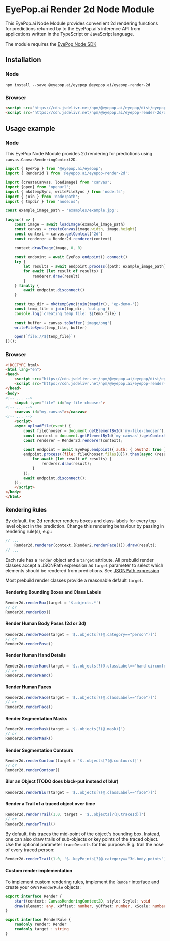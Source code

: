 # EyePop.ai Render 2d Node Module
This EyePop.ai Node Module provides convenient 2d rendering functions for predictions returned by 
to the EyePop.ai's inference API from applications written in the TypeScript or JavaScript language.

The module requires the [EyePop Node SDK](https://www.npmjs.com/package/@eyepop.ai/eyepop)
## Installation
### Node
```shell
npm install --save @eyepop.ai/eyepop @eyepop.ai/eyepop-render-2d
```
### Browser
```html
<script src="https://cdn.jsdelivr.net/npm/@eyepop.ai/eyepop/dist/eyepop.min.js"></script>
<script src="https://cdn.jsdelivr.net/npm/@eyepop.ai/eyepop-render-2d/dist/eyepop.render2d.min.js"></script>
```
## Usage example
### Node
This EyePop Node Module provides 2d rendering for predictions using `canvas.CanvasRenderingContext2D`.
```typescript
import { EyePop } from '@eyepop.ai/eyepop';
import { Render2d } from '@eyepop.ai/eyepop-render-2d';

import {createCanvas, loadImage} from "canvas";
import {open} from 'openurl';
import { mkdtempSync, writeFileSync } from 'node:fs';
import { join } from 'node:path';
import { tmpdir } from 'node:os';

const example_image_path = 'examples/example.jpg';
    
(async() => {
    const image = await loadImage(example_image_path)
    const canvas = createCanvas(image.width, image.height)
    const context = canvas.getContext("2d")
    const renderer = Render2d.renderer(context)
    
    context.drawImage(image, 0, 0)

    const endpoint = await EyePop.endpoint().connect()
    try {
        let results = await endpoint.process({path: example_image_path})
        for await (let result of results) {
            renderer.draw(result)
        }        
    } finally {
        await endpoint.disconnect()
    }
    
    const tmp_dir = mkdtempSync(join(tmpdir(), 'ep-demo-'))
    const temp_file = join(tmp_dir, 'out.png')
    console.log(`creating temp file: ${temp_file}`)

    const buffer = canvas.toBuffer('image/png')
    writeFileSync(temp_file, buffer)

    open(`file://${temp_file}`)
})();
```
### Browser
```html
<!DOCTYPE html>
<html lang="en">
<head>
    <script src="https://cdn.jsdelivr.net/npm/@eyepop.ai/eyepop/dist/eyepop.min.js"></script>
    <script src="https://cdn.jsdelivr.net/npm/@eyepop.ai/eyepop-render-2d/dist/eyepop.render2d.min.js"></script>
</head>
<body>
<!-- ... -->
    <input type="file" id="my-file-chooser">
<!-- ... -->
    <canvas id="my-canvas"></canvas>
<!-- ... -->
    <script>
    async uploadFile(event) {
        const fileChooser = document.getElementById('my-file-chooser');
        const context = document.getElementById('my-canvas').getContext("2d");
        const renderer = Render2d.renderer(context);
        
        const endpoint = await EyePop.endpoint({ auth: { oAuth2: true }, popId: '< Pop Id>' }).connect();
        endpoint.process({file: fileChooser.files[0]}).then(async (results) => {
            for await (let result of results) {
                renderer.draw(result);
            }
        });
        await endpoint.disconnect();
    });
    </script>
</body>
</html>

```
### Rendering Rules
By default, the 2d renderer renders boxes and class-labels for every top level object in the prediction.
Change this rendering behaviour by passing in rendering rule(s), e.g.:
```javascript
// ...
    Render2d.renderer(context,[Render2.renderFace()]).draw(result);
// ...
```
Each rule has a `render` object and a `target` attribute. All prebuild render classes accept a 
JSONPath expression as `target` parameter to select which elements should be rendered from predictions. 
See [JSONPath expression](https://www.npmjs.com/package/jsonpath)

Most prebuild render classes provide a reasonable default `target`.
#### Rendering Bounding Boxes and Class Labels
```typescript
Render2d.renderBox(target = '$.objects.*')
// or
Render2d.renderBox()
``` 
#### Render Human Body Poses (2d or 3d)
```typescript
Render2d.renderPose(target = '$..objects[?(@.category=="person")]')
// or
Render2d.renderPose()
```    
#### Render Human Hand Details
```typescript
Render2d.renderHand(target = '$..objects[?(@.classLabel=="hand circumference")]')
// or 
Render2d.renderHand()
```
#### Render Human Faces
```typescript
Render2d.renderFace(target = '$..objects[?(@.classLabel=="face")]') 
// or 
Render2d.renderFace() 
```
#### Render Segmentation Masks
```typescript
Render2d.renderMask(target = '$..objects[?(@.mask)]') 
// or 
Render2d.renderMask() 
```
#### Render Segmentation Contours
```typescript
Render2d.renderContour(target = '$..objects[?(@.contours)]') 
// or 
Render2d.renderContour() 
```
#### Blur an Object (TODO does black-put instead of blur)
```typescript
Render2d.renderBlur(target = '$..objects[?(@.classLabel=="face")]')
```
#### Render a Trail of a traced object over time
```typescript
Render2d.renderTrail(1.0, target = '$..objects[?(@.traceId)]')
// or
Render2d.renderTrail()
```
By default, this traces the mid-point of the object's bounding box. Instead, one can also draw trails of 
sub-objects or key points of the traced object. Use the optional parameter `traceDetails` for this purpose. 
E.g. trail the nose of every traced person:
```typescript
Render2d.renderTrail(1.0, '$..keyPoints[?(@.category=="3d-body-points")].points[?(@.classLabel.includes("nose"))]')
```
#### Custom render implementation
To implement custom rendering rules, implement the `Render` interface and create your own `RenderRule` objects:  
```typescript
export interface Render {
    start(context: CanvasRenderingContext2D, style: Style): void
    draw(element: any, xOffset: number, yOffset: number, xScale: number, yScale: number, streamTime: StreamTime): void
}

export interface RenderRule {
    readonly render: Render
    readonly target : string
}
```
